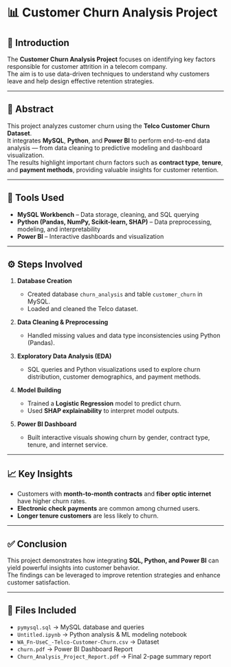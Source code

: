 # 📊 Customer Churn Analysis Project

## 🧠 Introduction
The **Customer Churn Analysis Project** focuses on identifying key factors responsible for customer attrition in a telecom company.  
The aim is to use data-driven techniques to understand why customers leave and help design effective retention strategies.

---

## 📝 Abstract
This project analyzes customer churn using the **Telco Customer Churn Dataset**.  
It integrates **MySQL**, **Python**, and **Power BI** to perform end-to-end data analysis — from data cleaning to predictive modeling and dashboard visualization.  
The results highlight important churn factors such as **contract type**, **tenure**, and **payment methods**, providing valuable insights for customer retention.

---

## 🧰 Tools Used
- **MySQL Workbench** – Data storage, cleaning, and SQL querying  
- **Python (Pandas, NumPy, Scikit-learn, SHAP)** – Data preprocessing, modeling, and interpretability  
- **Power BI** – Interactive dashboards and visualization  

---

## ⚙️ Steps Involved
1. **Database Creation**  
   - Created database `churn_analysis` and table `customer_churn` in MySQL.  
   - Loaded and cleaned the Telco dataset.  

2. **Data Cleaning & Preprocessing**  
   - Handled missing values and data type inconsistencies using Python (Pandas).  

3. **Exploratory Data Analysis (EDA)**  
   - SQL queries and Python visualizations used to explore churn distribution, customer demographics, and payment methods.  

4. **Model Building**  
   - Trained a **Logistic Regression** model to predict churn.  
   - Used **SHAP explainability** to interpret model outputs.  

5. **Power BI Dashboard**  
   - Built interactive visuals showing churn by gender, contract type, tenure, and internet service.  

---

## 📈 Key Insights
- Customers with **month-to-month contracts** and **fiber optic internet** have higher churn rates.  
- **Electronic check payments** are common among churned users.  
- **Longer tenure customers** are less likely to churn.  

---

## ✅ Conclusion
This project demonstrates how integrating **SQL, Python, and Power BI** can yield powerful insights into customer behavior.  
The findings can be leveraged to improve retention strategies and enhance customer satisfaction.

---

## 📂 Files Included
- `pymysql.sql` → MySQL database and queries  
- `Untitled.ipynb` → Python analysis & ML modeling notebook  
- `WA_Fn-UseC_-Telco-Customer-Churn.csv` → Dataset  
- `churn.pdf` → Power BI Dashboard Report  
- `Churn_Analysis_Project_Report.pdf` → Final 2-page summary report  
